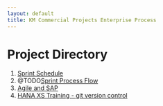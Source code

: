 ```yaml
---
layout: default
title: KM Commercial Projects Enterprise Process
---
```

# Project Directory



1. [Sprint Schedule](/sapcommercialprojects/schedule.html)
2. @TODO[Sprint Process Flow](/sapcommercialprojects/processflow.html)
3. [Agile and SAP](/sapcommercialprojects/agileScrum.html)
4. [HANA XS Training - git version control](/sapcommercialprojects/training-git.html)
